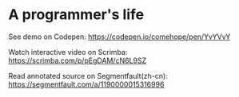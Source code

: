 # A programmer's life

See demo on Codepen: https://codepen.io/comehope/pen/YvYVvY

Watch interactive video on Scrimba: https://scrimba.com/p/pEgDAM/cN6L9SZ

Read annotated source on Segmentfault(zh-cn): https://segmentfault.com/a/1190000015316996